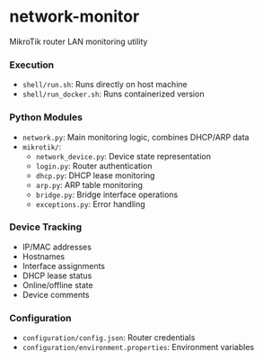 # network-monitor
MikroTik router LAN monitoring utility

### Execution
- `shell/run.sh`: Runs directly on host machine
- `shell/run_docker.sh`: Runs containerized version

### Python Modules
- `network.py`: Main monitoring logic, combines DHCP/ARP data
- `mikrotik/`:
  - `network_device.py`: Device state representation
  - `login.py`: Router authentication
  - `dhcp.py`: DHCP lease monitoring
  - `arp.py`: ARP table monitoring
  - `bridge.py`: Bridge interface operations
  - `exceptions.py`: Error handling

### Device Tracking
- IP/MAC addresses
- Hostnames
- Interface assignments
- DHCP lease status
- Online/offline state
- Device comments

### Configuration
- `configuration/config.json`: Router credentials
- `configuration/environment.properties`: Environment variables

